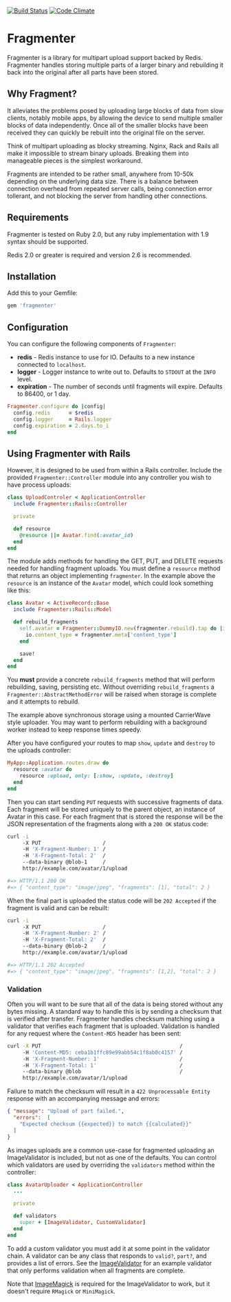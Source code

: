 [![Build Status](https://travis-ci.org/dscout/fragmenter.png?branch=master)](https://travis-ci.org/dscout/fragmenter)
[![Code Climate](https://codeclimate.com/github/dscout/fragmenter.png)](https://codeclimate.com/github/dscout/fragmenter)

# Fragmenter

Fragmenter is a library for multipart upload support backed by Redis.
Fragmenter handles storing multiple parts of a larger binary and rebuilding it
back into the original after all parts have been stored.

## Why Fragment?

It alleviates the problems posed by uploading large blocks of data from slow
clients, notably mobile apps, by allowing the device to send multiple smaller
blocks of data independently. Once all of the smaller blocks have been received
they can quickly be rebuilt into the original file on the server.

Think of multipart uploading as blocky streaming. Nginx, Rack and Rails all
make it impossible to stream binary uploads. Breaking them into manageable
pieces is the simplest workaround.

Fragments are intended to be rather small, anywhere from 10-50k depending on
the underlying data size. There is a balance between connection overhead from
repeated server calls, being connection error tollerant, and not blocking the
server from handling other connections.

## Requirements

Fragmenter is tested on Ruby 2.0, but any ruby implementation with 1.9 syntax
should be supported.

Redis 2.0 or greater is required and version 2.6 is recommended.

## Installation

Add this to your Gemfile:

```ruby
gem 'fragmenter'
```

## Configuration

You can configure the following components of `Fragmenter`:

* **redis**      - Redis instance to use for IO. Defaults to a new instance connected to `localhost`.
* **logger**     - Logger instance to write out to. Defaults to `STDOUT` at the `INFO` level.
* **expiration** - The number of seconds until fragments will expire. Defaults to 86400, or 1 day.

```ruby
Fragmenter.configure do |config|
  config.redis      = $redis
  config.logger     = Rails.logger
  config.expiration = 2.days.to_i
end
```

## Using Fragmenter with Rails

However, it is designed to be used from within a Rails controller. Include the
provided `Fragmenter::Controller` module into any controller you wish to have
process uploads:

```ruby
class UploadControler < ApplicationController
  include Fragmenter::Rails::Controller

  private

  def resource
    @resource ||= Avatar.find(:avatar_id)
  end
end
```

The module adds methods for handling the GET, PUT, and DELETE requests needed
for handling fragment uploads. You must define a `resource` method that returns
an object implementing `fragmenter`. In the example above the `resource` is an
instance of the `Avatar` model, which could look something like this:

```ruby
class Avatar < ActiveRecord::Base
  include Fragmenter::Rails::Model

  def rebuild_fragments
    self.avatar = Fragmenter::DummyIO.new(fragmenter.rebuild).tap do |io|
      io.content_type = fragmenter.meta['content_type']
    end

    save!
  end
end
```

You **must** provide a concrete `rebuild_fragments` method that will perform
rebuilding, saving, persisting etc. Without overriding `rebuild_fragments` a
`Fragmenter::AbstractMethodError` will be raised when storage is complete and
it attempts to rebuild.

The example above synchronous storage using a mounted CarrierWave style
uploader. You may want to perform rebuilding with a background worker instead
to keep response times speedy.

After you have configured your routes to map `show`, `update` and `destroy` to
the uploads controller:

```ruby
MyApp::Application.routes.draw do
  resource :avatar do
    resource :upload, only: [:show, :update, :destroy]
  end
end
```

Then you can start sending `PUT` requests with successive fragments of data.
Each fragment will be stored uniquely to the parent object, an instance of
Avatar in this case. For each fragment that is stored the response will be the
JSON representation of the fragments along with a `200 OK` status code:

```bash
curl -i
     -X PUT                    /
     -H 'X-Fragment-Number: 1' /
     -H 'X-Fragment-Total: 2'  /
     --data-binary @blob-1     /
     http://example.com/avatar/1/upload

#=> HTTP/1.1 200 OK
#=> { "content_type": "image/jpeg", "fragments": [1], "total": 2 }
```

When the final part is uploaded the status code will be `202 Accepted` if the
fragment is valid and can be rebuilt:

```bash
curl -i
     -X PUT                    /
     -H 'X-Fragment-Number: 2' /
     -H 'X-Fragment-Total: 2'  /
     --data-binary @blob-2     /
     http://example.com/avatar/1/upload

#=> HTTP/1.1 202 Accepted
#=> { "content_type": "image/jpeg", "fragments": [1,2], "total": 2 }
```

### Validation

Often you will want to be sure that all of the data is being stored without any
bytes missing. A standard way to handle this is by sending a checksum that is
verified after transfer. Fragmenter handles checksum matching using a validator
that verifies each fragment that is uploaded. Validation is handled for any request
where the `Content-MD5` header has been sent:

```bash
curl -X PUT                                             /
     -H 'Content-MD5: ceba1b1ffc89e99abb54c1f8ab0c4157' /
     -H 'X-Fragment-Number: 1'                          /
     -H 'X-Fragment-Total: 1'                           /
     --data-binary @blob                                /
     http://example.com/avatar/1/upload
```

Failure to match the checksum will result in a `422 Unprocessable Entity`
response with an accompanying message and errors:

```json
{ "message": "Upload of part failed.",
  "errors":  [
    "Expected checksum {{expected}} to match {{calculated}}"
  ]
}
```

As images uploads are a common use-case for fragmented uploading an
ImageValidator is included, but not as one of the defaults. You can control
which validators are used by overriding the `validators` method within the
controller:

```ruby
class AvatarUploader < ApplicationController
  ...

  private

  def validators
    super + [ImageValidator, CustomValidator]
  end
end
```

To add a custom validator you must add it at some point in the validator chain.
A validator can be any class that responds to `valid?`, `part?`, and provides a
list of errors. See the [ImageValidator][1] for an example validator that only
performs validation when all fragments are complete.

Note that [ImageMagick][2] is required for the ImageValidator to work, but it
doesn't require `RMagick` or `MiniMagick`.

[1]:lib/fragmenter/validators/image
[2]:http://www.imagemagick.org/script/identify.php
